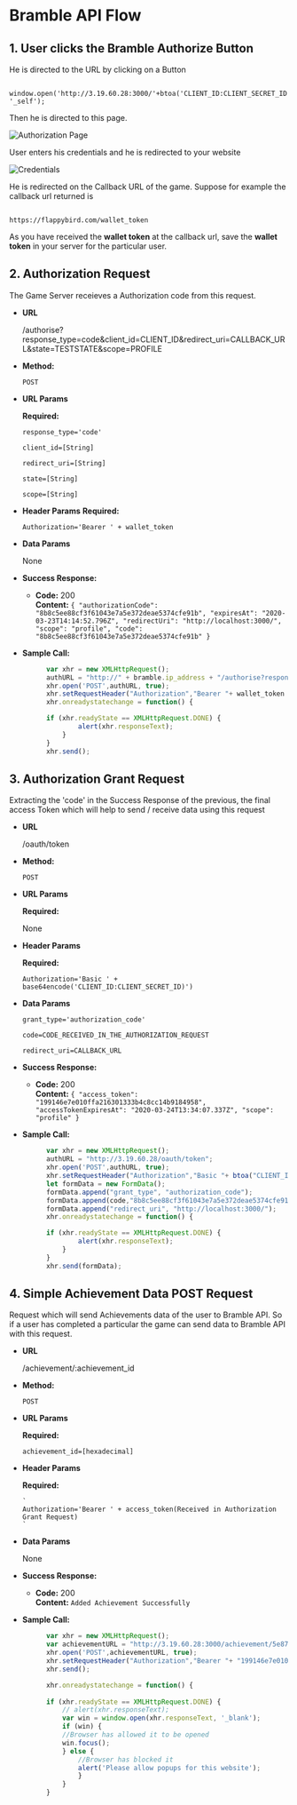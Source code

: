 # Bramble API Flow

**1.**
**User clicks the Bramble Authorize Button**
---
He is directed to the URL by clicking on a Button

```

window.open('http://3.19.60.28:3000/'+btoa('CLIENT_ID:CLIENT_SECRET_ID'), '_self');

```
Then he is directed to this page.

![Authorization Page](img/1.png) 

User enters his credentials and he is redirected to your website

![Credentials](img/2.png) 

He is redirected on the Callback URL of the game. Suppose for example the callback url returned is 

``` 

https://flappybird.com/wallet_token

```
As you have received the **wallet token** at the callback url, save the **wallet token** in your server for the particular user.

**2.**
**Authorization Request**
----
  The Game Server receieves a Authorization code from this request.

* **URL**

    /authorise?response_type=code&client_id=CLIENT_ID&redirect_uri=CALLBACK_URL&state=TESTSTATE&scope=PROFILE

* **Method:**

  `POST`
  
*  **URL Params**

   **Required:**
 
   `response_type='code'`
  
   `client_id=[String]`
    
   `redirect_uri=[String]`
    
   `state=[String]`
    
   `scope=[String]`

* **Header Params**
  **Required:**

  `Authorization='Bearer ' + wallet_token
  `

* **Data Params**

  None

* **Success Response:**

  * **Code:** 200 <br />
    **Content:**
     `{
      "authorizationCode": "8b8c5ee88cf3f61043e7a5e372deae5374cfe91b",
      "expiresAt": "2020-03-23T14:14:52.796Z",
      "redirectUri": "http://localhost:3000/",
      "scope": "profile",
      "code": "8b8c5ee88cf3f61043e7a5e372deae5374cfe91b"
    }`

* **Sample Call:**

  ```javascript
        var xhr = new XMLHttpRequest();
        authURL = "http://" + bramble.ip_address + "/authorise?response_type=code&client_id=CLIENT_ID&redirect_uri=CALLBACK_URL&state=teststate&scope=profile";
        xhr.open('POST',authURL, true);
        xhr.setRequestHeader("Authorization","Bearer "+ wallet_token );
        xhr.onreadystatechange = function() {

        if (xhr.readyState == XMLHttpRequest.DONE) {
                alert(xhr.responseText);
            }
        }
        xhr.send();
  ```

**3.**
**Authorization Grant Request**
----
  Extracting the 'code' in the Success Response of the previous, the final access Token which will help to send / receive data using this request

* **URL**

  /oauth/token

* **Method:**

  `POST`
  
*  **URL Params**

   **Required:**
 
   None

* **Header Params**
  
  **Required:**

  `Authorization='Basic ' + base64encode('CLIENT_ID:CLIENT_SECRET_ID)')
  `

* **Data Params**

     `grant_type='authorization_code'`

     `code=CODE_RECEIVED_IN_THE_AUTHORIZATION_REQUEST`
     
     `redirect_uri=CALLBACK_URL`

* **Success Response:**

  * **Code:** 200 <br />
    **Content:** 
      `{
        "access_token": "199146e7e010ffa216301333b4c8cc14b9184958",
        "accessTokenExpiresAt": "2020-03-24T13:34:07.337Z",
        "scope": "profile"
       }`

* **Sample Call:**

  ```javascript
        var xhr = new XMLHttpRequest();
        authURL = "http://3.19.60.28/oauth/token";
        xhr.open('POST',authURL, true);
        xhr.setRequestHeader("Authorization","Basic "+ btoa("CLIENT_ID:CLIENT_SECRET_ID"));
        let formData = new FormData();
        formData.append("grant_type", "authorization_code");
        formData.append(code,"8b8c5ee88cf3f61043e7a5e372deae5374cfe91b");
        formData.append("redirect_uri", "http://localhost:3000/");
        xhr.onreadystatechange = function() {

        if (xhr.readyState == XMLHttpRequest.DONE) {
                alert(xhr.responseText);
            }
        }
        xhr.send(formData);
  ```
  
**4.** 
**Simple Achievement Data POST Request**
----
Request which will send Achievements data of the user to Bramble API. So if a user has completed a particular the game can send data to Bramble API with this request. 

* **URL**

    /achievement/:achievement_id

* **Method:**

  `POST`
  
*  **URL Params**

   **Required:**

      `achievement_id=[hexadecimal]` 

* **Header Params**
  
  **Required:**

      `
      Authorization='Bearer ' + access_token(Received in Authorization Grant Request)
      `

* **Data Params**

  None

* **Success Response:**

  * **Code:** 200 <br />
    **Content:** `Added Achievement Successfully`

* **Sample Call:**

  ```javascript
        var xhr = new XMLHttpRequest();
        var achievementURL = "http://3.19.60.28:3000/achievement/5e871be30b3d43640a15e01b";
        xhr.open('POST',achievementURL, true);
        xhr.setRequestHeader("Authorization","Bearer "+ "199146e7e010ffa216301333b4c8cc14b9184958");        
        xhr.send();

        xhr.onreadystatechange = function() {
        
        if (xhr.readyState == XMLHttpRequest.DONE) {
            // alert(xhr.responseText);
            var win = window.open(xhr.responseText, '_blank');
            if (win) {
            //Browser has allowed it to be opened
            win.focus();
            } else {
                //Browser has blocked it
                alert('Please allow popups for this website');
                }
            }
        }
  ```